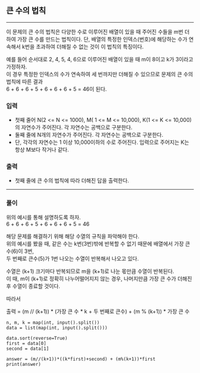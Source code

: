 ## 큰 수의 법칙

------

 이 문제의 큰 수의 법칙은 다양한 수로 이루어진 배열이 있을 때 
주어진 수들을 m번 더하여 가장 큰 수를 만드는 법칙이다. 
단, 배열의 특정한 인덱스(번호)에 해당하는 수가 연속해서 k번을 초과하여 더해질 수 없는 것이 이 법칙의 특징이다.
  
예를 들어 순서대로 2, 4, 5, 4, 6으로 이루어진 배열이 있을 때 m이 8이고 k가 3이라고 가정하자.  
이 경우 특정한 인덱스의 수가 연속하여 세 번까지만 더해질 수 있으므로 문제의 큰 수의 법칙에 따른 결과  
6 + 6 + 6 + 5 + 6 + 6 + 6 + 5 = 46이 된다.

### 입력

- 첫째 줄어 N(2 <= N <= 1000), M( 1 <= M <= 10,000), K(1 <= K <= 10,000)의 자연수가 주어진다. 각 자연수는 공백으로 구분한다.  
- 둘째 줄에 N개의 자연수가 주어진다. 각 자연수는 공백으로 구분한다.  
- 단, 각각의 자연수는 1 이상 10,000이하의 수로 주어진다. 입력으로 주어지는 K는 항상 M보다 작거나 같다.

### 출력

- 첫째 줄에 큰 수의 법칙에 따라 더해진 답을 출력한다.

-------

### 풀이

위의 예시를 통해 설명하도록 하자.  
6 + 6 + 6 + 5 + 6 + 6 + 6 + 5 = 46  

해당 문제를 해결하기 위해 해당 수열의 규칙을 파악해야 한다.  
위의 예시를 봤을 때, 같은 수는 k번(3번)밖에 반복할 수 없기 때문에 배열에서 가장 큰 수(6)이 3번,  
두 번째로 큰수(5)가 1번 나오는 수열이 반복해서 나오고 있다. 

수열은 (k+1) 크기마다 반복되므로 m을 (k+1)로 나눈 몫만큼 수열이 반복된다.  
이 때, m이 (k+1)로 정확히 나누어떨어지지 않는 경우, 나머지만큼 가장 큰 수가 더해진 후 수열이 종료할 것이다.

따라서

출력 = (m // (k+1)) * (가장 큰 수 * k + 두 번째로 큰수) + (m % (k+1)) * 가장 큰 수

~~~
n, m, k = map(int, input().split())
data = list(map(int, input().split()))

data.sort(reverse=True)
first = data[0]
second = data[1]

answer = (m//(k+1))*((k*first)+second) + (m%(k+1))*first
print(answer)

~~~
